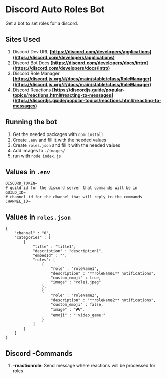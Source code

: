 # Discord Auto Roles Bot
Get a bot to set roles for a discord.

## Sites Used
1. Discord Dev URL **[https://discord.com/developers/applications](https://discord.com/developers/applications)**
2. Discord Bot Docs **[https://discord.com/developers/docs/intro](https://discord.com/developers/docs/intro)**
3. Discord Role Manager **[https://discord.js.org/#/docs/main/stable/class/RoleManager](https://discord.js.org/#/docs/main/stable/class/RoleManager)**
4. Discord Reactions **[https://discordjs.guide/popular-topics/reactions.html#reacting-to-messages](https://discordjs.guide/popular-topics/reactions.html#reacting-to-messages)**

## Running the bot
1. Get the needed packages with `npm install`
2. Create `.env` and fill it with the needed values
3. Create `roles.json` and fill it with the needed values
4. Add images to `./images/`
5. run with `node index.js`

## Values in `.env`
```
DISCORD_TOKEN=
# guild id for the discord server that commands will be in
GUILD_ID=
# channel id for the channel that will reply to the commands
CHANNEL_ID=
```

## Values in `roles.json`
```
{
    "channel" : "0",
    "categories" : [
        {
            "title" : "title1",
            "description" : "description1",
            "embedId" : "",
            "roles": [
                {
                    "role" : "roleName1",
                    "description" : "**roleName1** notifications",
                    "custom_emoji" : true,
                    "image" : "role1.jpeg"
                },
                {
                    "role" : "roleName2",
                    "description" : "**roleName2** notifications",
                    "custom_emoji" : false,
                    "image" : "🎮",
                    "emoji" : ":video_game:"
                }
            ]
        }
    ]
}
```

## Discord -Commands
1. **-reactionrole:** Send message where reactions will be processed for roles